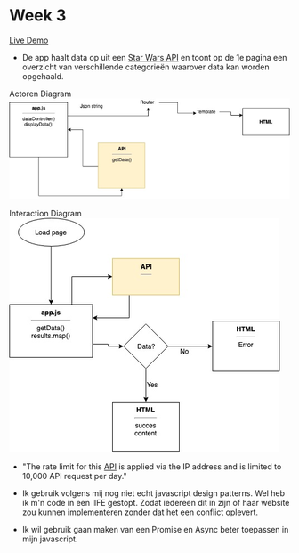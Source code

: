 # Week 3 

[Live Demo](https://jesperingels.github.io/web-app-from-scratch-18-19/week3/index.html)

- De app haalt data op uit een [Star Wars API](https://swapi.co/) en toont op de 1e pagina een overzicht van verschillende categorieën waarover data kan worden opgehaald. 

Actoren Diagram
![alt text](https://github.com/jesperingels/web-app-from-scratch-18-19/blob/master/week2/img/ActorenDiagram.jpg)

Interaction Diagram
![alt text](https://github.com/jesperingels/web-app-from-scratch-18-19/blob/master/week2/img/InteractionDiagram.jpg)

- "The rate limit for this [API](https://swapi.co/) is applied via the IP address and is limited to 10,000 API request per day."

- Ik gebruik volgens mij nog niet echt javascript design patterns. Wel heb ik m'n code in een IIFE gestopt. Zodat iedereen dit in zijn of haar website zou kunnen implementeren zonder dat het een conflict oplevert. 

- Ik wil gebruik gaan maken van een Promise en Async beter toepassen in mijn javascript.



